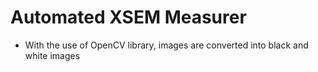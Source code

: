 # Automated XSEM Measurer
- With the use of OpenCV library, images are converted into black and white images 
